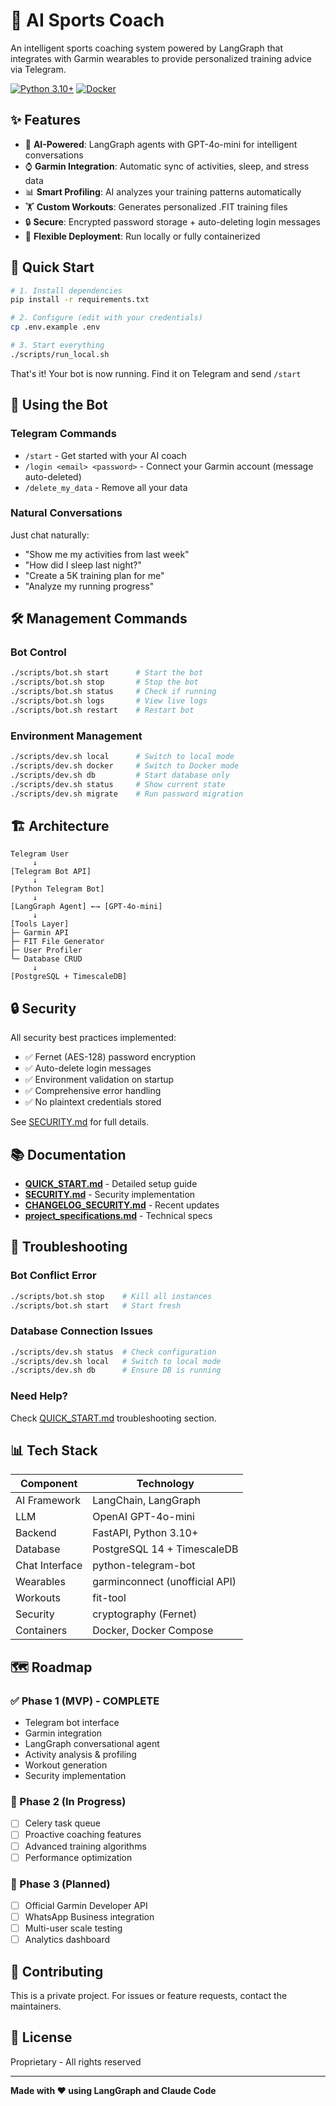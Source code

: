 # 🤖 AI Sports Coach

An intelligent sports coaching system powered by LangGraph that integrates with Garmin wearables to provide personalized training advice via Telegram.

[![Python 3.10+](https://img.shields.io/badge/python-3.10+-blue.svg)](https://www.python.org/downloads/)
[![Docker](https://img.shields.io/badge/docker-required-blue.svg)](https://www.docker.com/)

## ✨ Features

- 🧠 **AI-Powered**: LangGraph agents with GPT-4o-mini for intelligent conversations
- ⌚ **Garmin Integration**: Automatic sync of activities, sleep, and stress data
- 📊 **Smart Profiling**: AI analyzes your training patterns automatically
- 🏋️ **Custom Workouts**: Generates personalized .FIT training files
- 🔒 **Secure**: Encrypted password storage + auto-deleting login messages
- 🐳 **Flexible Deployment**: Run locally or fully containerized

## 🚀 Quick Start

```bash
# 1. Install dependencies
pip install -r requirements.txt

# 2. Configure (edit with your credentials)
cp .env.example .env

# 3. Start everything
./scripts/run_local.sh
```

That's it! Your bot is now running. Find it on Telegram and send `/start`

## 📱 Using the Bot

### Telegram Commands

- `/start` - Get started with your AI coach
- `/login <email> <password>` - Connect your Garmin account (message auto-deleted)
- `/delete_my_data` - Remove all your data

### Natural Conversations

Just chat naturally:
- "Show me my activities from last week"
- "How did I sleep last night?"
- "Create a 5K training plan for me"
- "Analyze my running progress"

## 🛠️ Management Commands

### Bot Control
```bash
./scripts/bot.sh start      # Start the bot
./scripts/bot.sh stop       # Stop the bot
./scripts/bot.sh status     # Check if running
./scripts/bot.sh logs       # View live logs
./scripts/bot.sh restart    # Restart bot
```

### Environment Management
```bash
./scripts/dev.sh local      # Switch to local mode
./scripts/dev.sh docker     # Switch to Docker mode
./scripts/dev.sh db         # Start database only
./scripts/dev.sh status     # Show current state
./scripts/dev.sh migrate    # Run password migration
```

## 🏗️ Architecture

```
Telegram User
     ↓
[Telegram Bot API]
     ↓
[Python Telegram Bot]
     ↓
[LangGraph Agent] ←→ [GPT-4o-mini]
     ↓
[Tools Layer]
├─ Garmin API
├─ FIT File Generator  
├─ User Profiler
└─ Database CRUD
     ↓
[PostgreSQL + TimescaleDB]
```

## 🔒 Security

All security best practices implemented:
- ✅ Fernet (AES-128) password encryption
- ✅ Auto-delete login messages  
- ✅ Environment validation on startup
- ✅ Comprehensive error handling
- ✅ No plaintext credentials stored

See [SECURITY.md](SECURITY.md) for full details.

## 📚 Documentation

- **[QUICK_START.md](QUICK_START.md)** - Detailed setup guide
- **[SECURITY.md](SECURITY.md)** - Security implementation
- **[CHANGELOG_SECURITY.md](CHANGELOG_SECURITY.md)** - Recent updates  
- **[project_specifications.md](project_specifications.md)** - Technical specs

## 🐛 Troubleshooting

### Bot Conflict Error
```bash
./scripts/bot.sh stop    # Kill all instances
./scripts/bot.sh start   # Start fresh
```

### Database Connection Issues
```bash
./scripts/dev.sh status  # Check configuration
./scripts/dev.sh local   # Switch to local mode
./scripts/dev.sh db      # Ensure DB is running
```

### Need Help?
Check [QUICK_START.md](QUICK_START.md) troubleshooting section.

## 📊 Tech Stack

| Component | Technology |
|-----------|------------|
| AI Framework | LangChain, LangGraph |
| LLM | OpenAI GPT-4o-mini |
| Backend | FastAPI, Python 3.10+ |
| Database | PostgreSQL 14 + TimescaleDB |
| Chat Interface | python-telegram-bot |
| Wearables | garminconnect (unofficial API) |
| Workouts | fit-tool |
| Security | cryptography (Fernet) |
| Containers | Docker, Docker Compose |

## 🗺️ Roadmap

### ✅ Phase 1 (MVP) - **COMPLETE**
- Telegram bot interface
- Garmin integration  
- LangGraph conversational agent
- Activity analysis & profiling
- Workout generation
- Security implementation

### 🚧 Phase 2 (In Progress)
- [ ] Celery task queue
- [ ] Proactive coaching features
- [ ] Advanced training algorithms
- [ ] Performance optimization

### 📅 Phase 3 (Planned)
- [ ] Official Garmin Developer API
- [ ] WhatsApp Business integration
- [ ] Multi-user scale testing
- [ ] Analytics dashboard

## 🤝 Contributing

This is a private project. For issues or feature requests, contact the maintainers.

## 📄 License

Proprietary - All rights reserved

---

**Made with ❤️ using LangGraph and Claude Code**
